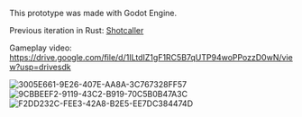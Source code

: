 This prototype was made with Godot Engine.

Previous iteration in Rust: [Shotcaller](https://github.com/amethyst/shotcaller)

Gameplay video:
https://drive.google.com/file/d/1ILtdIZ1gF1RC5B7qUTP94woPPozzD0wN/view?usp=drivesdk

![3005E661-9E26-407E-AA8A-3C767328FF57](https://user-images.githubusercontent.com/583842/152157406-6156ad33-bcf7-43df-bffb-d3b67c55ed59.jpeg)
![9CBBEEF2-9119-43C2-B919-70C5B0B47A3C](https://user-images.githubusercontent.com/583842/152157414-a2f897ee-2040-493b-a2b8-d09086ab5d23.jpeg)
![F2DD232C-FEE3-42A8-B2E5-EE7DC384474D](https://user-images.githubusercontent.com/583842/152157424-e43e22c8-26b6-4ea2-8bf0-dff45cbc101d.jpeg)
